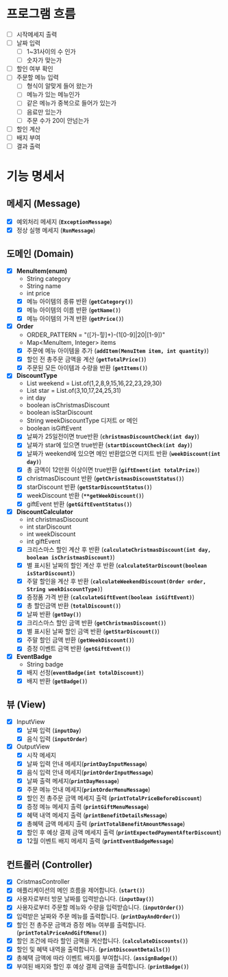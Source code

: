 # 프로그램 흐름

- [ ]  시작메세지 출력
- [ ]  날짜 입력
   - [ ]  1~31사이의 수 인가
   - [ ]  숫자가 맞는가
- [ ]  할인 여부 확인
- [ ]  주문할 메뉴 입력
   - [ ]  형식이 알맞게 들어 왔는가
   - [ ]  메뉴가 있는 메뉴인가
   - [ ]  같은 메뉴가 중복으로 들어가 있는가
   - [ ]  음료만 있는가
   - [ ]  주문 수가 20이 안넘는가
- [ ]  할인 계산
- [ ]  배지 부여
- [ ]  결과 출력

# **기능 명세서**

## 메세지 **(Message)**

- [x]  예외처리 메세지 (**`ExceptionMessage`**)
- [x]  정상 실행 메세지 (**`RunMessage`**)

## **도메인 (Domain)**

- [x]  **MenuItem(enum)**
   - String category
   - String name
   - int price
   - [x]  메뉴 아이템의 종류 반환 (**`getCategory()`**)
   - [x]  메뉴 아이템의 이름 반환 (**`getName()`**)
   - [x]  메뉴 아이템의 가격 반환 (**`getPrice()`**)
- [x]  **Order**
   - ORDER_PATTERN = "([가-힣]+)-(1[0-9]|20|[1-9])"
   - Map<MenuItem, Integer> items
   - [x]  주문에 메뉴 아이템을 추가 (**`addItem(MenuItem item, int quantity)`**)
   - [x]  할인 전 총주문 금액을 계산 (**`getTotalPrice()`**)
   - [x]  주문된 모든 아이템과 수량을 반환 (**`getItems()`**)
- [x]  **DiscountType**
   - List<Integer> weekend = List.of(1,2,8,9,15,16,22,23,29,30)
   - List<Integer> star = List.of(3,10,17,24,25,31)
   - int day
   - boolean isChristmasDiscount
   - boolean isStarDiscount
   - String weekDiscountType  디저트 or 메인
   - boolean isGiftEvent
   - [x]  날짜가 25일전이면 true반환 (**`christmasDiscountCheck(int day)`**)
   - [x]  날짜가 star에 있으면 true반환 (**`startDiscountCheck(int day)`**)
   - [x]  날짜가 weekend에 있으면 메인 반환없으면 디저트 반환 (**`weekDiscount(int day)`**)
   - [x]  총 금액이 12만원 이상이면 true반환 (**`giftEnent(int totalPrize)`**)
   - [x]  christmasDiscount 반환 (**`getChristmasDiscountStatus()`**)
   - [x]  starDiscount 반환 (**`getStarDiscountStatus()`**)
   - [x]  weekDiscount 반환 (**`**getWeekDiscount()`**)
   - [x]  giftEvent 반환 (**`getGiftEventStatus()`**)
- [x]  **DiscountCalculator**
   - int christmasDiscount
   - int starDiscount
   - int weekDiscount
   - int giftEvent
   - [x]  크리스마스 할인 계산 후 반환 (**`calculateChristmasDiscount(int day, boolean isChristmasDiscount)`**)
   - [x]  별 표시된 날짜의 할인 계산 후 반환 (**`calculateStarDiscount(boolean isStarDiscount)`**)
   - [x]  주말 할인을 계산 후 반환 (**`calculateWeekendDiscount(Order order, String weekDiscountType)`**)
   - [x]  증정품 가격 반환 (**`calculateGiftEvent(boolean isGiftEvent)`**)
   - [x]  총 할인금액 반환 (**`totalDiscount()`**)
   - [x]  날짜 반환 (**`getDay()`**)
   - [x]  크리스마스 할인 금액 반환 (**`getChristmasDiscount()`**)
   - [x]  별 표시된 날짜 할인 금액 반환 (**`getStarDiscount()`**)
   - [x]  주말 할인 금액 반환 (**`getWeekDiscount()`**)
   - [x]  증정 이벤트 금액 반환 (**`getGiftEvent()`**)
- [x]  **EventBadge**
   - String badge
   - [x]  배지 선정(**`eventBadge(int totalDiscount)`**)
   - [x]  배지 반환 (**`getBadge()`**)

## **뷰 (View)**

- [x]  InputView
   - [x]  날짜 입력 (**`inputDay`**)
   - [x]  음식 입력 (**`inputOrder`**)
- [x]  OutputView
   - [x]  시작 메세지
   - [x]  날짜 입력 안내 메세지(**`printDayInputMessage`**)
   - [x]  음식 입력 안내 메세지(**`printOrderInputMessage`**)
   - [x]  날짜 출력 메세지(**`printDayMessage`**)
   - [x]  주문 메뉴 안내 메세지(**`printOrderMenuMessage`**)
   - [x]  할인 전 총주문 금액 메세지 출력 (**`printTotalPriceBeforeDiscount`**)
   - [x]  증정 메뉴 메세지 출력 (**`printGiftMenuMessage`**)
   - [x]  혜택 내역 메세지 출력 (**`printBenefitDetailsMessage`**)
   - [x]  총혜택 금액 메세지 출력 (**`printTotalBenefitAmountMessage`**)
   - [x]  할인 후 예상 결제 금액 메세지 출력 (**`printExpectedPaymentAfterDiscount`**)
   - [x]  12월 이벤트 배지 메세지 출력 (**`printEventBadgeMessage`**)

## **컨트롤러 (Controller)**

- [x]  CristmasController
  - [x] 애플리케이션의 메인 흐름을 제어합니다. (**`start()`**)
  - [x] 사용자로부터 방문 날짜를 입력받습니다. (**`inputDay()`**)
  - [x] 사용자로부터 주문할 메뉴와 수량을 입력받습니다. (**`inputOrder()`**)
  - [x] 입력받은 날짜와 주문 메뉴를 출력합니다. (**`printDayAndOrder()`**)
  - [x] 할인 전 총주문 금액과 증정 메뉴 여부를 출력합니다. (**`printTotalPriceAndGiftMenu()`**)
  - [x] 할인 조건에 따라 할인 금액을 계산합니다. (**`calculateDiscounts()`**)
  - [x] 할인 및 혜택 내역을 출력합니다. (**`printDiscountDetails()`**)
  - [x] 총혜택 금액에 따라 이벤트 배지를 부여합니다. (**`assignBadge()`**)
  - [x] 부여된 배지와 할인 후 예상 결제 금액을 출력합니다. (**`printBadge()`**)